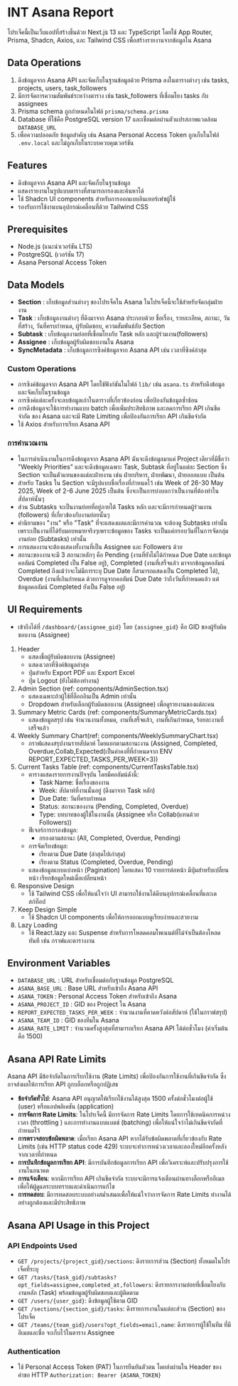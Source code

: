 # INT Asana Report
โปรเจ็คนี้เป็นเว็บแอปที่สร้างขึ้นด้วย Next.js 13 และ TypeScript โดยใช้ App Router, Prisma, Shadcn, Axios, และ Tailwind CSS เพื่อสร้างรายงานจากข้อมูลใน Asana
## Data Operations
1. ดึงข้อมูลจาก Asana API และจัดเก็บในฐานข้อมูลด้วย Prisma ลงในตารางต่างๆ เช่น tasks, projects, users, task_followers
2. มีการจัดการความสัมพันธ์ระหว่างตาราง เช่น task_followers ที่เชื่อมโยง tasks กับ assignees
3. Prisma schema ถูกกำหนดในไฟล์ `prisma/schema.prisma`
4. Database ที่ใช้คือ PostgreSQL version 17 และเชื่อมต่อผ่านตัวแปรสภาพแวดล้อม `DATABASE_URL`
5. เพื่อความปลอดภัย ข้อมูลสำคัญ เช่น Asana Personal Access Token ถูกเก็บในไฟล์ `.env.local` และไม่ถูกเก็บในระบบควบคุมเวอร์ชัน
## Features
- ดึงข้อมูลจาก Asana API และจัดเก็บในฐานข้อมูล
- แสดงรายงานในรูปแบบตารางที่สามารถกรองและค้นหาได้
- ใช้ Shadcn UI components สำหรับการออกแบบอินเทอร์เฟซผู้ใช้
- รองรับการใช้งานบนอุปกรณ์เคลื่อนที่ด้วย Tailwind CSS
## Prerequisites
- Node.js (แนะนำเวอร์ชัน LTS)
- PostgreSQL (เวอร์ชัน 17)
- Asana Personal Access Token
## Data Models
- **Section** : เก็บข้อมูลส่วนต่างๆ ของโปรเจ็คใน Asana ในโปรเจ็คนี้จะใช้สำหรับจัดกลุ่มฝ่ายงาน
- **Task** : เก็บข้อมูลงานต่างๆ ที่ดึงมาจาก Asana ประกอบด้วย ชื่อเรื่อง, รายละเอียด, สถานะ, วันที่สร้าง, วันที่ครบกำหนด, ผู้รับผิดชอบ, ความสัมพันธ์กับ Section
- **Subtask** : เก็บข้อมูลงานย่อยที่เชื่อมโยงกับ Task หลัก และผู้ร่วมงาน(followers)
- **Assignee** : เก็บข้อมูลผู้รับผิดชอบงานใน Asana
- **SyncMetadata** : เก็บข้อมูลการซิงค์ข้อมูลจาก Asana API เช่น เวลาที่ซิงค์ล่าสุด
### Custom Operations
- การซิงค์ข้อมูลจาก Asana API โดยใช้ฟังก์ชันในไฟล์ `lib/` เช่น `asana.ts` สำหรับดึงข้อมูลและจัดเก็บในฐานข้อมูล
- การซิงค์แต่ละครั้งจะลบข้อมูลเก่าในตารางที่เกี่ยวข้องก่อน เพื่อป้องกันข้อมูลซ้ำซ้อน
- การดึงข้อมูลจะใช้การทำงานแบบ batch เพื่อเพิ่มประสิทธิภาพ และลดการเรียก API เกินขีดจำกัด ของ Asana และจะมี Rate Limiting เพื่อป้องกันการเรียก API เกินขีดจำกัด
- ใช้ Axios สำหรับการเรียก Asana API
### การคำนวณงาน
- ในการดำเนินงานในการดึงข้อมูลจาก Asana API ฉันจะดึงข้อมูลมาแค่ Project เดียวที่มีชื่อว่า "Weekly Priorities" และจะดึงข้อมูลเฉพาะ Task, Subtask ที่อยู่ในแต่ละ Section ซึ่ง Section จะเป็นตัวแทนของแต่ละฝ่ายงาน เช่น ฝ่ายบริหาร, ฝ่ายพัฒนา, ฝ่ายออกแบบ เป็นต้น
- สำหรับ Tasks ใน Section จะมีรูปแบบชื่อเรื่องที่กำหนดไว้ เช่น Week of 26-30 May 2025, Week of 2-6 June 2025 เป็นต้น ซึ่งจะเป็นการบ่งบอกว่าเป็นงานที่ต้องทำในสัปดาห์นั้นๆ
- ส่วน Subtasks จะเป็นงานย่อยที่อยู่ภายใต้ Tasks หลัก และจะมีการกำหนดผู้ร่วมงาน (followers) ที่เกี่ยวข้องกับงานย่อยนั้นๆ
- คำนิยามของ "งาน" หรือ "Task" ที่จะแสดงผลและมีการคำนวณ จะต้องดู Subtasks เท่านั้น เพราะเป็นงานที่ได้รับมอบหมายจริงๆเพราะข้อมูลของ Tasks จะเป็นแค่กรอบวันที่ในการจัดกลุ่มงานย่อย (Subtasks) เท่านั้น
- การแสดงงานจะต้องแสดงทั้งงานที่เป็น Assignee และ Followers ด้วย
- สถานะของงานจะมี 3 สถานะหลักๆ คือ Pending (งานที่ยังไม่ได้กำหนด Due Date และข้อมูลคอลัมน์ Completed เป็น False อยู่), Completed (งานที่เสร็จแล้ว มาจากข้อมูลคอลัมน์ Completed ถึงแม้ว่าจะไม่มีการระบุ Due Date ก็สามารถแสดงเป็น Completed ได้), Overdue (งานที่เกินกำหนด ด้วยการดูจากคอลัมน์ Due Date ว่าถึงวันที่กำหนดแล้ว แต่ข้อมูลคอลัมน์ Completed ยังเป็น False อยู่)
## UI Requirements
- เข้าถึงได้ที่ `/dashboard/{assignee_gid}` โดย `{assignee_gid}` คือ GID ของผู้รับผิดชอบงาน (Assignee)
1. Header
   - แสดงชื่อผู้รับผิดชอบงาน (Assignee)
   - แสดงเวลาที่ซิงค์ข้อมูลล่าสุด
   - ปุ่มสำหรับ Export PDF และ Export Excel
   - ปุ่ม Logout (ยังไม่ต้องทำงาน)
2. Admin Section (ref: components/AdminSection.tsx)
   - แสดงเฉพาะถ้าผู้ใช้ที่ล็อกอินเป็น Admin เท่านั้น
   - Dropdown สำหรับเลือกผู้รับผิดชอบงาน (Assignee) เพื่อดูรายงานของแต่ละคน
3. Summary Metric Cards (ref: components/SummaryMetricCards.tsx)
   - แสดงข้อมูลสรุป เช่น จำนวนงานทั้งหมด, งานที่เสร็จแล้ว,  งานที่เกินกำหนด, ร้อยละงานที่เสร็จแล้ว
4. Weekly Summary Chart(ref: components/WeeklySummaryChart.tsx)
   - กราฟแสดงสรุปงานรายสัปดาห์ โดยแยกตามสถานะงาน (Assigned, Completed, Overdue,Collab,Expected(เป็นค่าคงที่ที่กำหนดจาก ENV REPORT_EXPECTED_TASKS_PER_WEEK=3))
5. Current Tasks Table (ref: components/CurrentTasksTable.tsx)
    - ตารางแสดงรายการงานปัจจุบัน โดยมีคอลัมน์ดังนี้:
        - Task Name: ชื่อเรื่องของงาน
        - Week: สัปดาห์ที่งานนั้นอยู่ (ดึงมาจาก Task หลัก)
        - Due Date: วันที่ครบกำหนด
        - Status: สถานะของงาน (Pending, Completed, Overdue)
        - Type: บทบาทของผู้ใช้ในงานนั้น (Assignee หรือ Collab(แทนด้วย Followers))
   - ฟีเจอร์การกรองข้อมูล:
        - กรองตามสถานะ (All, Completed, Overdue, Pending)
    - การจัดเรียงข้อมูล:
        - เรียงตาม Due Date (ล่าสุดไปเก่าสุด)
        - เรียงตาม Status (Completed, Overdue, Pending)
    - แสดงข้อมูลแบบแบ่งหน้า (Pagination) โดยแสดง 10 รายการต่อหน้า มีปุ่มสำหรับเปลี่ยนหน้า เรียกข้อมูลใหม่เมื่อเปลี่ยนหน้า
6. Responsive Design
   - ใช้ Tailwind CSS เพื่อให้แน่ใจว่า UI สามารถใช้งานได้ดีบนอุปกรณ์เคลื่อนที่และเดสก์ท็อป
7. Keep Design Simple
   - ใช้ Shadcn UI components เพื่อให้การออกแบบดูเรียบง่ายและสวยงาม
8. Lazy Loading
   - ใช้ React.lazy และ Suspense สำหรับการโหลดคอมโพเนนต์ที่ไม่จำเป็นต้องโหลดทันที เช่น กราฟและตารางงาน
## Environment Variables
- `DATABASE_URL` : URL สำหรับเชื่อมต่อกับฐานข้อมูล PostgreSQL
- `ASANA_BASE_URL` : Base URL สำหรับเข้าถึง Asana API
- `ASANA_TOKEN` : Personal Access Token สำหรับเข้าถึง Asana
- `ASANA_PROJECT_ID` : GID ของ Project ใน Asana
- `REPORT_EXPECTED_TASKS_PER_WEEK` : จำนวนงานที่คาดหวังต่อสัปดาห์ (ใช้ในกราฟสรุป)
- `ASANA_TEAM_ID` : GID ของทีมใน Asana
- `ASANA_RATE_LIMIT` : จำนวนครั้งสูงสุดที่สามารถเรียก Asana API ได้ต่อชั่วโมง (ค่าเริ่มต้นคือ 1500)

## Asana API Rate Limits
Asana API มีข้อจำกัดในการเรียกใช้งาน (Rate Limits) เพื่อป้องกันการใช้งานที่เกินขีดจำกัด ซึ่งอาจส่งผลให้การเรียก API ถูกบล็อกหรือถูกปฏิเสธ
- **ข้อจำกัดทั่วไป**: Asana API อนุญาตให้เรียกใช้งานได้สูงสุด 1500 ครั้งต่อชั่วโมงต่อผู้ใช้ (user) หรือแอปพลิเคชัน (application)
- **การจัดการ Rate Limits**: ในโปรเจ็คนี้ มีการจัดการ Rate Limits โดยการใช้เทคนิคการหน่วงเวลา (throttling    ) และการทำงานแบบแบตช์ (batching) เพื่อให้แน่ใจว่าไม่เกินขีดจำกัดที่กำหนดไว้
- **การตรวจสอบข้อผิดพลาด**: เมื่อเรียก Asana API หากได้รับข้อผิดพลาดที่เกี่ยวข้องกับ Rate Limits (เช่น HTTP status code 429) ระบบจะทำการหน่วงเวลาและลองใหม่อีกครั้งหลังจากเวลาที่กำหนด
- **การบันทึกข้อมูลการเรียก API**: มีการบันทึกข้อมูลการเรียก API เพื่อวิเคราะห์และปรับปรุงการใช้งานในอนาคต
- **การแจ้งเตือน**: หากมีการเรียก API เกินขีดจำกัด ระบบจะมีการแจ้งเตือนผ่านทางล็อกหรืออีเมล เพื่อให้ผู้ดูแลระบบทราบและดำเนินการแก้ไข
- **การทดสอบ**: มีการทดสอบระบบอย่างสม่ำเสมอเพื่อให้แน่ใจว่าการจัดการ Rate Limits ทำงานได้อย่างถูกต้องและมีประสิทธิภาพ

## Asana API Usage in this Project
### API Endpoints Used
- `GET /projects/{project_gid}/sections`: ดึงรายการส่วน (Section) ทั้งหมดในโปรเจ็คที่ระบุ
- `GET /tasks/{task_gid}/subtasks?opt_fields=assignee,completed_at,followers`: ดึงรายการงานย่อยที่เชื่อมโยงกับงานหลัก (Task) พร้อมข้อมูลผู้รับผิดชอบและผู้ติดตาม
- `GET /users/{user_gid}`: ดึงข้อมูลผู้ใช้ตาม GID
- `GET /sections/{section_gid}/tasks`: ดึงรายการงานในแต่ละส่วน (Section) ของโปรเจ็ค
- `GET /teams/{team_gid}/users?opt_fields=email,name`: ดึงรายการผู้ใช้ในทีม ที่มีอีเมลและชื่อ จะเก็บไว้ในตาราง Assignee
### Authentication
- ใช้ Personal Access Token (PAT) ในการยืนยันตัวตน โดยส่งผ่านใน Header ของคำขอ HTTP `Authorization: Bearer {ASANA_TOKEN}`